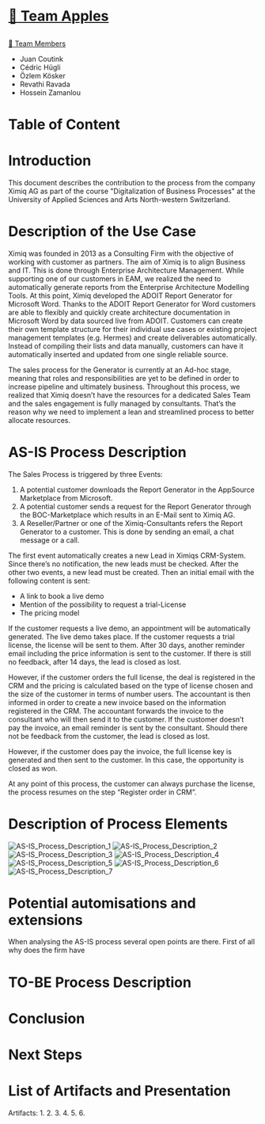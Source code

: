 # <a href="#-team-apples"><g-emoji class="g-emoji" alias="apple" fallback-src="https://github.githubassets.com/images/icons/emoji/unicode/1f34c.png">🍎</g-emoji> Team Apples</a>
## <a href="#-team-members">
  <g-emoji class="g-emoji" alias="busts_in_silhouette" fallback-src="https://github.githubassets.com/images/icons/emoji/unicode/1f465.png">👥</g-emoji>
  Team Members
</a>
<ul>
  <li>Juan Coutink</li>
  <li>Cédric Hügli</li>
  <li>Özlem Kösker</li>
  <li>Revathi Ravada</li>
  <li>Hossein Zamanlou</li>
</ul>

# Table of Content

  
# Introduction
This document describes the contribution to the process from the company Ximiq AG as part of the course "Digitalization of Business Processes" at the University of Applied Sciences and Arts North-western Switzerland. 


# Description of the Use Case 

Ximiq was founded in 2013 as a Consulting Firm with the objective of working with customer as partners. The aim of Ximiq is to align Business and IT. This is done through Enterprise Architecture Management. While supporting one of our customers in EAM, we realized the need to automatically generate reports from the Enterprise Architecture Modelling Tools. At this point, Ximiq developed the ADOIT Report Generator for Microsoft Word. Thanks to the ADOIT Report Generator for Word customers are able to flexibly and quickly create architecture documentation in Microsoft Word by data sourced live from ADOIT. Customers can create their own template structure for their individual use cases or existing project management templates (e.g. Hermes) and create deliverables automatically. Instead of compiling their lists and data manually, customers can have it automatically inserted and updated from one single reliable source. 

The sales process for the Generator is currently at an Ad-hoc stage, meaning that roles and responsibilities are yet to be defined in order to increase pipeline and ultimately business. Throughout this process, we realized that Ximiq doesn’t have the resources for a dedicated Sales Team and the sales engagement is fully managed by consultants. That’s the reason why we need to implement a lean and streamlined process to better allocate resources.  

 
# AS-IS Process Description 

The Sales Process is triggered by three Events:

1. A potential customer downloads the Report Generator in the AppSource Marketplace from Microsoft.
2. A potential customer sends a request for the Report Generator through the BOC-Marketplace which results in an E-Mail sent to Ximiq AG.
3. A Reseller/Partner or one of the Ximiq-Consultants refers the Report Generator to a customer. This is done by sending an email, a chat message or a call.

The first event automatically creates a new Lead in Ximiqs CRM-System. Since there’s no notification, the new leads must be checked. After the other two events, a new lead must be created. Then an initial email with the following content is sent: 

- A link to book a live demo
- Mention of the possibility to request a trial-License
- The pricing model

If the customer requests a live demo, an appointment will be automatically generated. The live demo takes place. If the customer requests a trial license, the license will be sent to them. After 30 days, another reminder email including the price information is sent to the customer. If there is still no feedback, after 14 days, the lead is closed as lost.

However, if the customer orders the full license, the deal is registered in the CRM and the pricing is calculated based on the type of license chosen and the size of the customer in terms of number users. The accountant is then informed in order to create a new invoice based on the information registered in the CRM. The accountant forwards the invoice to the consultant who will then send it to the customer. If the customer doesn’t pay the invoice, an email reminder is sent by the consultant. Should there not be feedback from the customer, the lead is closed as lost.

However, if the customer does pay the invoice, the full license key is generated and then sent to the customer. In this case, the opportunity is closed as won.

At any point of this process, the customer can always purchase the license, the process resumes on the step “Register order in CRM”.

Description of Process Elements
========

![AS-IS_Process_Description_1](https://user-images.githubusercontent.com/127504427/232119513-b4df5ba0-b13e-48c6-8511-db435e3c85a0.png)
![AS-IS_Process_Description_2](https://user-images.githubusercontent.com/127504427/232119516-8ae475e3-bd41-4cef-8e8d-a57cf7498430.png)
![AS-IS_Process_Description_3](https://user-images.githubusercontent.com/127504427/232119517-1816298c-d361-4250-a1bc-5973c4aa87d0.png)
![AS-IS_Process_Description_4](https://user-images.githubusercontent.com/127504427/232119519-079ffcc8-473e-434d-8b84-3684c501b218.png)
![AS-IS_Process_Description_5](https://user-images.githubusercontent.com/127504427/232119524-034f1ae4-6395-4f8b-ba5b-ee7e0331622c.png)
![AS-IS_Process_Description_6](https://user-images.githubusercontent.com/127504427/232119525-6f1a9fd1-0895-46b3-8ce3-7b695a73d26c.png)
![AS-IS_Process_Description_7](https://user-images.githubusercontent.com/127504427/232119526-f4229d96-7c2d-4571-8190-81957db2e7a8.png)


# Potential automisations and extensions
When analysing the AS-IS process several open points are there. First of all why does the firm have 

# TO-BE Process Description

# Conclusion 

# Next Steps

# List of Artifacts and Presentation
Artifacts:
  1.
  2.
  3.
  4.
  5.
  6.
  
